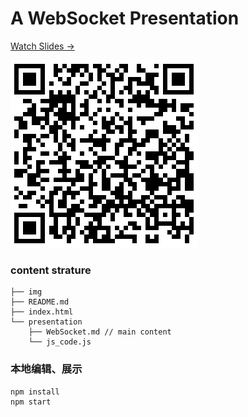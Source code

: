 # A WebSocket Presentation

[Watch Slides →](https://achillesg.github.io/WebSocket-Presentation/)

![Watch Slides](./qrcode.png)

### content strature

```
├── img
├── README.md
├── index.html
└── presentation
    ├── WebSocket.md // main content
    └── js_code.js
```

### 本地编辑、展示

``` js
npm install
npm start
```

